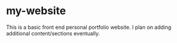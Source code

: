 # my-website
This is a basic front end personal portfolio website. I plan on adding additional content/sections eventually. 

